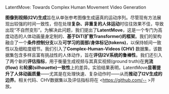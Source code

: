 LatentMove: Towards Complex Human Movement Video Generation 


**图像到视频(I2V)生成**旨在从单张参考图像生成逼真的运动序列。尽管现有方法展现出较强的时间一致性，但在处理**复杂、非重复的人体运动**时往往效果不佳，导致出现“不自然变形”。为解决此问题，我们提出了**LatentMove**，这是一个专门为高度动态的人体动画量身定制的、**基于DiT(扩散Transformer)的框架**。我们的架构融合了一个**条件控制分支**以及**可学习的面部/身体标记(tokens)**，以保持帧间一致性以及细粒度细节。我们引入了**Complex-Human-Videos (CHV)** 数据集，该数据集包含多样且富有挑战性的人体动作，旨在**评估I2V系统的鲁棒性**。我们还引入了两个新的**评估指标**，用于衡量生成视频与其真实视频(ground truth)在**光流(flow)** 和**轮廓(silhouette)一致性**上的差异。实验结果表明，LatentMove**显著提升了人体动画质量**——尤其是在处理快速、复杂动作时——从而**推动了I2V生成的边界**。相关代码、CHV数据集以及评估指标将在 <https://github.com/-- >开放。     
